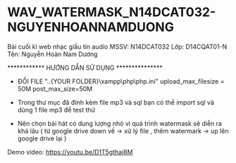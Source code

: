 # WAV_WATERMASK_N14DCAT032-NGUYENHOANNAMDUONG
Bài cuối kì web nhạc giấu tin audio
MSSV: N14DCAT032
Lớp: D14CQAT01-N
Tên: Nguyễn Hoàn Nam Dương

************ HƯỚNG DẪN SỮ DỤNG ***************
- ĐỔI FILE "..{YOUR FOLDER}\xampp\php\php.ini"
	upload_max_filesize = 50M
	post_max_size=50M
	
- Trong thư mục đã đính kèm file mp3 và sql bạn có thể import sql và dùng 1 file mp3 để test thử
- Nên chọn bài hát có dung lượng nhỏ vì quá trình watermask sẽ diễn ra khá lâu ( từ google drive down về -> xử lý file , thêm watermark -> up lên google drive lại ) 

Demo video: https://youtu.be/D1T5gthaj8M
